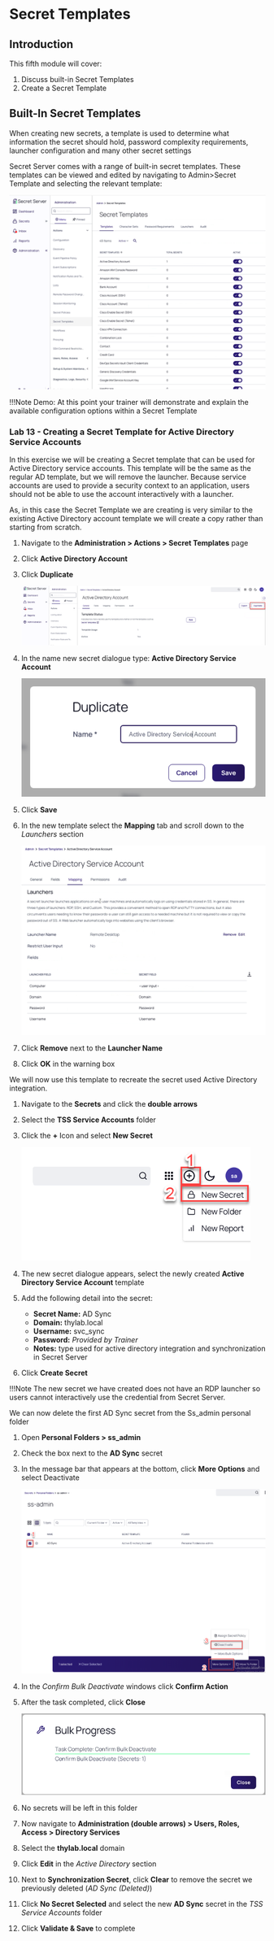 # Secret Templates

## Introduction

This fifth module will cover:

1. Discuss built-in Secret Templates
2. Create a Secret Template

## Built-In Secret Templates

When creating new secrets, a template is used to determine what information the secret should hold, password complexity requirements, launcher configuration and many other secret settings

Secret Server comes with a range of built-in secret templates. These templates can be viewed and edited by navigating to Admin>Secret Template and selecting the relevant template:

![](images/lab-A-001.png)

!!!Note
      Demo: At this point your trainer will demonstrate and explain the available configuration options within a Secret Template


### Lab 13 - Creating a Secret Template for Active Directory Service Accounts

In this exercise we will be creating a Secret template that can be used for Active Directory service accounts. This template will be the same as the regular AD template, but we will remove the launcher. Because service accounts are used to provide a security context to an application, users should not be able to use the account interactively with a launcher.

As, in this case the Secret Template we are creating is very similar to the existing Active Directory account template we will create a copy rather than starting from scratch.

1. Navigate to the **Administration > Actions > Secret Templates** page

2. Click **Active Directory Account**

3. Click **Duplicate**

      ![](images/lab-A-002.png)

4. In the name new secret dialogue type: **Active Directory Service Account**

      ![](images/lab-A-003.png)

5. Click **Save**

6. In the new template select the **Mapping** tab and scroll down to the *Launchers* section

      ![](images/lab-A-004.png)

7. Click **Remove** next to the **Launcher Name**

8. Click **OK** in the warning box

We will now use this template to recreate the secret used Active Directory integration.

1. Navigate to the **Secrets** and click the **double arrows**

2. Select the **TSS Service Accounts** folder

3. Click the **+** Icon and select **New Secret**

      ![](images/lab-A-005.png)

4. The new secret dialogue appears, select the newly created **Active Directory Service Account** template

5. Add the following detail into the secret:

   - **Secret Name:** AD Sync
   - **Domain:** thylab.local
   - **Username:** svc_sync
   - **Password:** *Provided by Trainer*
   - **Notes:** type used for active directory integration and synchronization in Secret Server

6. Click **Create Secret**

!!!Note
      The new secret we have created does not have an RDP launcher so users cannot interactively use the credential from Secret Server.

We can now delete the first AD Sync secret from the Ss_admin personal folder

01. Open **Personal Folders > ss_admin**

02. Check the box next to the **AD Sync** secret

03. In the message bar that appears at the bottom, click **More Options** and select Deactivate

      ![](images/lab-A-006.png)

04. In the *Confirm Bulk Deactivate* windows click **Confirm Action**

05. After the task completed, click **Close**

      ![](images/lab-A-007.png)

06. No secrets will be left in this folder

07. Now navigate to **Administration (double arrows) > Users, Roles, Access > Directory Services**

08. Select the **thylab.local** domain

09. Click **Edit** in the *Active Directory* section

10. Next to **Synchronization Secret**, click **Clear** to remove the secret we previously deleted (*AD Sync (Deleted)*)

11. Click **No Secret Selected** and select the new **AD Sync** secret in the *TSS Service Accounts* folder

12. Click **Validate & Save** to complete